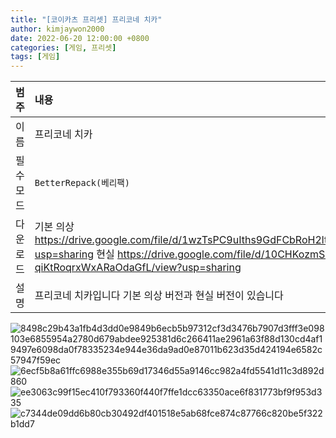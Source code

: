```yaml
---
title: "[코이카츠 프리셋] 프리코네 치카"
author: kimjaywon2000
date: 2022-06-20 12:00:00 +0800
categories: [게임, 프리셋]
tags: [게임]
---
```


| 범주             | 내용            |
|:----------------|:---------------|
| 이름             | 프리코네 치카 |
| 필수 모드         | `BetterRepack(베리팩)`       |
| 다운로드          | 기본 의상 <https://drive.google.com/file/d/1wzTsPC9uIths9GdFCbRoH2lteTno_iXG/view?usp=sharing> 현실 <https://drive.google.com/file/d/10CHKozmSnI3-qiKtRoqrxWxARaOdaGfL/view?usp=sharing> |
| 설명             | 프리코네 치카입니다 기본 의상 버전과 현실 버전이 있습니다   |

![8498c29b43a1fb4d3dd0e9849b6ecb5b97312cf3d3476b7907d3fff3e098103e6855954a2780d679abdee925381d6c266411ae2961a63f88d130cd4af19497e6098da0f78335234e944e36da9ad0e87011b623d35d424194e6582c57947f59ec](https://user-images.githubusercontent.com/76558033/174527447-90e503dd-75f9-42ec-b28e-316b2d29ec3c.png)
![6ecf5b8a61ffc6988e355b69d17346d55a9146cc982a4fd5541d11c3d892d860](https://user-images.githubusercontent.com/76558033/174527438-175dc9c3-fe51-4ee8-a7db-64a03fc48e6d.png)
![ee3063c99f15ec410f793360f440f7ffe1dcc63350ace6f831773bf9f953d335](https://user-images.githubusercontent.com/76558033/174527441-ce3222f0-6054-4a4e-877a-0ce7cc4c9b53.png)
![c7344de09dd6b80cb30492df401518e5ab68fce874c87766c820be5f322b1dd7](https://user-images.githubusercontent.com/76558033/174527443-a66f056a-7d4b-477f-b8c7-ec3e419f21b5.png)
